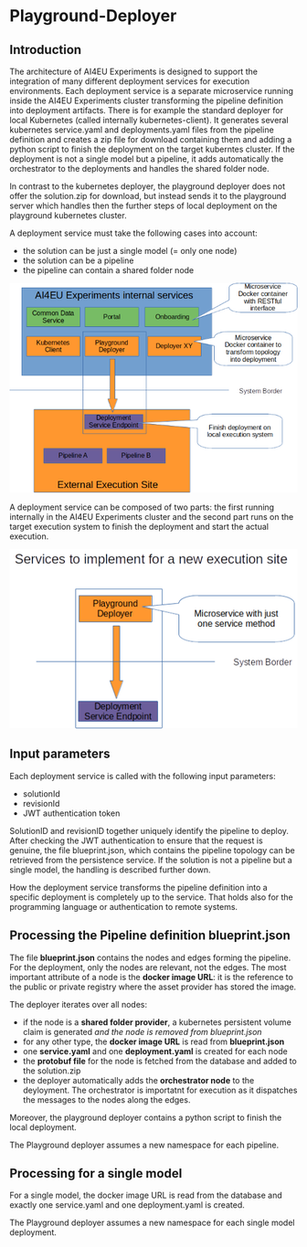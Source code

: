 # Playground-Deployer

## Introduction
The architecture of AI4EU Experiments is designed to support the integration of many different 
deployment services for execution environments. Each deployment service is a separate 
microservice running inside the AI4EU Experiments cluster transforming the pipeline 
definition into deployment artifacts. There is for example the standard deployer for  
local Kubernetes (called internally kubernetes-client). It generates several kubernetes service.yaml and deployments.yaml 
files from the pipeline definition and creates a zip file for download containing 
them and adding a python script to finish the deployment on the target kuberntes 
cluster. If the deployment is not a single model but a pipeline, it adds automatically
the orchestrator to the deployments and handles the shared folder node.

In contrast to the kubernetes deployer, the playground deployer does not offer
the solution.zip for download, but instead sends it to the playground server
which handles then the further steps of local deployment on the playground 
kubernetes cluster.

A deployment service must take the following cases into account:
* the solution can be just a single model (= only one node)
* the solution can be a pipeline
* the pipeline can contain a shared folder node

![image](docs/images/deployer-architecture.png)

A deployment service can be composed of two parts: the first running internally in the
AI4EU Experiments cluster and the second part runs on the target execution system to
finish the deployment and start the actual execution.

![image](docs/images/new-deployer-service.png)


## Input parameters
Each deployment service is called with the following input parameters:
* solutionId
* revisionId
* JWT authentication token

SolutionID and revisionID together uniquely identify the pipeline to deploy. After
checking the JWT authentication to ensure that the request is genuine, the file 
blueprint.json, which contains the pipeline topology can be retrieved from the 
persistence service. If the solution is not a pipeline but a single model, 
the handling is described further down.

How the deployment service transforms the pipeline definition into a specific deployment
is completely up to the service. That holds also for the programming language or authentication
to remote systems.

## Processing the Pipeline definition blueprint.json 
The file **blueprint.json** contains the nodes and edges forming the pipeline. For 
the deployment, only the nodes are relevant, not the edges. The most important
attribute of a node is the **docker image URL**: it is the reference to the public
or private registry where the asset provider has stored the image.

The deployer iterates over all nodes:
* if the node is a **shared folder provider**, a kubernetes persistent volume claim is generated _and the node is removed from blueprint.json_
* for any other type, the **docker image URL** is read from **blueprint.json** 
* one **service.yaml** and one **deployment.yaml** is created for each node
* the **protobuf file** for the node is fetched from the database and added to the solution.zip
* the deployer automatically adds the **orchestrator node** to the deyloyment. The orchestrator is importatnt for execution as it dispatches the messages to the nodes along the edges.

Moreover, the playground deployer contains a python script to finish the local deployment.

The Playground deployer assumes a new namespace for each pipeline.

## Processing for a single model

For a single model, the docker image URL is read from the database and exactly one service.yaml and one deployment.yaml is created.

The Playground deployer assumes a new namespace for each single model deployment.

